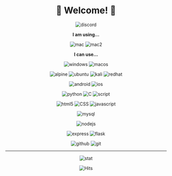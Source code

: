 <div align="center">

# 🤗 Welcome! 🤗

![discord](https://discord.c99.nl/widget/theme-4/902097220306878496.png)

**I am using...**

![mac](https://img.shields.io/badge/Apple%20Silicon-333333?style=flat&logo=apple)
![mac2](https://img.shields.io/badge/Apple%20Intel-333444?style=flat&logo=apple)

**I can use...**

![windows](https://img.shields.io/badge/Windows-0078D6?style=social&logo=windows)
![macos](https://shields.io/badge/MacOS--9cf?logo=Apple&style=social)

![alpine](https://img.shields.io/badge/Alpine_Linux-0D597F?style=social&logo=alpine-linux)
![ubuntu](https://img.shields.io/badge/Ubuntu-E95420?logo=ubuntu&style=social)
![kali](https://img.shields.io/badge/Kali_Linux-557C94?style=social&logo=kali-linux)
![redhat](https://img.shields.io/badge/Red%20Hat-EE0000?style=social&logo=redhat)

![android](https://img.shields.io/badge/Android-3DDC84?style=social&logo=android)
![ios](https://img.shields.io/badge/iOS-000000?style=social&logo=apple)

![python](https://img.shields.io/badge/Python-3776AB.svg?&style=plastic&logo=Python&logoColor=white)
![C](https://img.shields.io/badge/C-000000?style=plastic&logo=C&logoColor=white)
![script](https://img.shields.io/badge/Batch-121011?style=plastic&logo=windowsterminal&logoColor=white)

![html5](https://img.shields.io/badge/html5-E34F26?style=plastic&logo=html5&logoColor=white)
![CSS](https://img.shields.io/badge/css-1572B6?style=plastic&logo=css3&logoColor=white)
![javascript](https://img.shields.io/badge/Javascirpt-F7DF1E.svg?&style=plastic&logo=JavaScript&logoColor=white)

![mysql](https://img.shields.io/badge/mysql-4479A1?style=plastic&logo=mysql&logoColor=white)

![nodejs](https://img.shields.io/badge/node.js-339933?style=plastic&logo=Node.js&logoColor=white)

![express](https://img.shields.io/badge/express-000000?style=plastic&logo=express&logoColor=white)
![flask](https://img.shields.io/badge/flask-000000?style=plastic&logo=flask&logoColor=white)

![github](https://img.shields.io/badge/github-181717?style=plastic&logo=github&logoColor=white)
![git](https://img.shields.io/badge/git-F05032?style=plastic&logo=git&logoColor=white)

---

![stat](https://github-profile-summary-cards.vercel.app/api/cards/profile-details?username=minjaegt&theme=github_dark)

![Hits](https://hits.seeyoufarm.com/api/count/incr/badge.svg?url=https%3A%2F%2Fgithub.com%2Fminjaegt&count_bg=%23831212&title_bg=%23555555&icon=&icon_color=%23660000&title=Hits&edge_flat=false)

</div>
